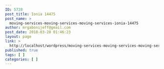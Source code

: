 ```yaml
---
ID: 5728
post_title: Ionia 14475
post_name: >
  moving-services-moving-services-moving-services-ionia-14475
author: mrgabonijeff@gmail.com
post_date: 2018-03-28 01:46:23
layout: page
link: >
  http://localhost/wordpress/moving-services-moving-services-moving-services-ionia-14475/
published: true
tags: [ ]
categories: [ ]
---
```

